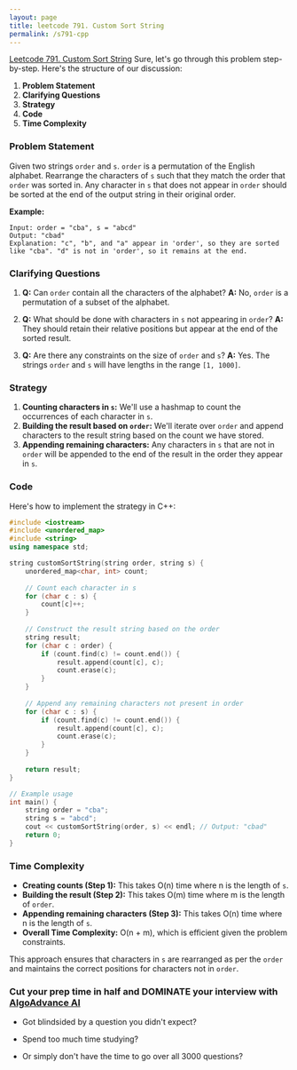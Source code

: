 ```yaml
---
layout: page
title: leetcode 791. Custom Sort String
permalink: /s791-cpp
---
```

[Leetcode 791. Custom Sort String](https://algoadvance.github.io/algoadvance/l791)
Sure, let's go through this problem step-by-step. Here's the structure of our discussion:

1. **Problem Statement**
2. **Clarifying Questions**
3. **Strategy**
4. **Code**
5. **Time Complexity**

### Problem Statement
Given two strings `order` and `s`. `order` is a permutation of the English alphabet. Rearrange the characters of `s` such that they match the order that `order` was sorted in. Any character in `s` that does not appear in `order` should be sorted at the end of the output string in their original order.

**Example:**
```
Input: order = "cba", s = "abcd"
Output: "cbad"
Explanation: "c", "b", and "a" appear in 'order', so they are sorted like "cba". "d" is not in 'order', so it remains at the end.
```

### Clarifying Questions
1. **Q:** Can `order` contain all the characters of the alphabet?
   **A:** No, `order` is a permutation of a subset of the alphabet.

2. **Q:** What should be done with characters in `s` not appearing in `order`?
   **A:** They should retain their relative positions but appear at the end of the sorted result.

3. **Q:** Are there any constraints on the size of `order` and `s`?
   **A:** Yes. The strings `order` and `s` will have lengths in the range `[1, 1000]`.

### Strategy
1. **Counting characters in `s`:** We'll use a hashmap to count the occurrences of each character in `s`.
2. **Building the result based on `order`:** We'll iterate over `order` and append characters to the result string based on the count we have stored.
3. **Appending remaining characters:** Any characters in `s` that are not in `order` will be appended to the end of the result in the order they appear in `s`.

### Code
Here's how to implement the strategy in C++:

```cpp
#include <iostream>
#include <unordered_map>
#include <string>
using namespace std;

string customSortString(string order, string s) {
    unordered_map<char, int> count;
    
    // Count each character in s
    for (char c : s) {
        count[c]++;
    }
    
    // Construct the result string based on the order
    string result;
    for (char c : order) {
        if (count.find(c) != count.end()) {
            result.append(count[c], c);
            count.erase(c);
        }
    }
    
    // Append any remaining characters not present in order
    for (char c : s) {
        if (count.find(c) != count.end()) {
            result.append(count[c], c);
            count.erase(c);
        }
    }
    
    return result;
}

// Example usage
int main() {
    string order = "cba";
    string s = "abcd";
    cout << customSortString(order, s) << endl; // Output: "cbad"
    return 0;
}
```

### Time Complexity
- **Creating counts (Step 1):** This takes O(n) time where n is the length of `s`.
- **Building the result (Step 2):** This takes O(m) time where m is the length of `order`.
- **Appending remaining characters (Step 3):** This takes O(n) time where n is the length of `s`.
- **Overall Time Complexity:** O(n + m), which is efficient given the problem constraints.

This approach ensures that characters in `s` are rearranged as per the `order` and maintains the correct positions for characters not in `order`.


### Cut your prep time in half and DOMINATE your interview with [AlgoAdvance AI](https://algoAdvance.com)

- Got blindsided by a question you didn't expect?

- Spend too much time studying?

- Or simply don't have the time to go over all 3000 questions?

